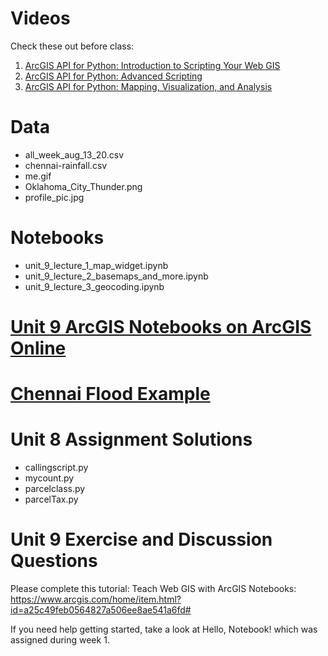 # Videos
Check these out before class:
1. [ArcGIS API for Python: Introduction to Scripting Your Web GIS](https://www.youtube.com/watch?v=RRXKbT7fyaI)
2. [ArcGIS API for Python: Advanced Scripting](https://www.youtube.com/watch?v=6hx0EpIKIj8)
3. [ArcGIS API for Python: Mapping, Visualization, and Analysis](https://www.youtube.com/watch?v=mKjyeesUr80)

# Data
- all_week_aug_13_20.csv 
- chennai-rainfall.csv 
- me.gif
- Oklahoma_City_Thunder.png
- profile_pic.jpg

# Notebooks
- unit_9_lecture_1_map_widget.ipynb
- unit_9_lecture_2_basemaps_and_more.ipynb
- unit_9_lecture_3_geocoding.ipynb

# [Unit 9 ArcGIS Notebooks on ArcGIS Online](https://slustl.maps.arcgis.com/home/group.html?id=ac0ae1633bbf4d06bb07c68ce4eb55ec#overview)

# [Chennai Flood Example](https://developers.arcgis.com/python/sample-notebooks/chennai-floods-analysis/)

# Unit 8 Assignment Solutions
- callingscript.py
- mycount.py
- parcelclass.py
- parcelTax.py

# Unit 9 Exercise and Discussion Questions
Please complete this tutorial: Teach Web GIS with ArcGIS Notebooks: https://www.arcgis.com/home/item.html?id=a25c49feb0564827a506ee8ae541a6fd#

If you need help getting started, take a look at Hello, Notebook! which was assigned during week 1.
